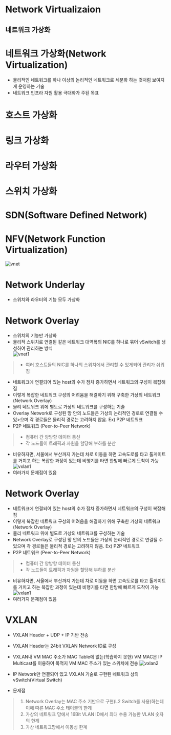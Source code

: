 Network Virtualizaion
==============================
네트워크 가상화
------------------------------   

# 네트워크 가상화(Network Virtualization)
* 물리적인 네트워크를 하나 이상의 논리적인 네트워크로 세분화 하는 것처럼 보여지게 운영하는 기술
* 네트워크 인프라 자원 활용 극대화가 주된 목표

# 호스트 가상화
# 링크 가상화
# 라우터 가상화
# 스위치 가상화
# SDN(Software Defined Network)
# NFV(Network Function Virtualization) 

![vnet](https://user-images.githubusercontent.com/57285121/116063858-68603800-a6c0-11eb-8b18-22989b6b21fe.PNG)   

# Network Underlay
* 스위치와 라우터의 기능 모두 가상화

# Network Overlay
* 스위치의 기능만 가상화
* 물리적 스위치로 연결된 같은 네트워크 대역폭의 NIC를 하나로 묶어 vSwitch를 생성하여 관리하는 방식   
![vnet1](https://user-images.githubusercontent.com/57285121/116400223-c4fc5800-a864-11eb-98ed-b65186d78f8d.PNG)   
> * 여러 호스트들의 NIC를 하나의 스위치에서 관리할 수 있게되어 관리가 쉬워짐

* 네트워크에 연결되어 있는 host의 수가 점차 증가하면서 네트워크의 구성이 복잡해짐
* 이렇게 복잡한 네트워크 구성의 어려움을 해결하기 위해 구축한 가상의 네트워크(Network Overlay)
* 물리 네트워크 위에 별도로 가상의 네트워크를 구성하는 기술
* Overlay Network로 구성된 망 안의 노드들은 가상의 논리적인 경로로 연결될 수 있>으며 각 경로들은 물리적 경로는 고려하지 않음. Ex) P2P 네트워크
* P2P 네트워크 (Peer-to-Peer Network)
> * 컴퓨터 간 양방향 데이터 통신
> * 각 노드들이 트래픽과 자원을 할당해 부하를 분산
* 비유하자면, 서울에서 부산까지 가는데 차로 이동을 하면 고속도로를 타고 톨게이트
를 거치고 하는 복잡한 과정이 있는데 비행기를 타면 한방에 빠르게 도착이 가능
![vxlan1](https://user-images.githubusercontent.com/57285121/115848065-731b9280-a45e-11eb-8322-cb96c2695dde.PNG)
* 여러가지 문제점이 있음

# Network Overlay
* 네트워크에 연결되어 있는 host의 수가 점차 증가하면서 네트워크의 구성이 복잡해짐
* 이렇게 복잡한 네트워크 구성의 어려움을 해결하기 위해 구축한 가상의 네트워크(Network Overlay)
* 물리 네트워크 위에 별도로 가상의 네트워크를 구성하는 기술
* Network Overlay로 구성된 망 안의 노드들은 가상의 논리적인 경로로 연결될 수 있으며 각 경로들은 물리적 경로는 고려하지 않음. Ex) P2P 네트워크
* P2P 네트워크 (Peer-to-Peer Network)
> * 컴퓨터 간 양방향 데이터 통신
> * 각 노드들이 트래픽과 자원을 할당해 부하를 분산
* 비유하자면, 서울에서 부산까지 가는데 차로 이동을 하면 고속도로를 타고 톨게이트를 거치고 하는 복잡한 과정이 있는데 비행기를 타면 한방에 빠르게 도착이 가능
![vxlan1](https://user-images.githubusercontent.com/57285121/115848065-731b9280-a45e-11eb-8322-cb96c2695dde.PNG)
* 여러가지 문제점이 있음


# VXLAN
* VXLAN Header + UDP + IP 기반 전송
* VXLAN Header는 24bit VXLAN Network ID로 구성
* VXLAN내 VM MAC 주소가 MAC Table에 없는(학습하지 못한) VM MAC은 IP Multicast를 이용하여 목적지 VM MAC 주소가 있는 스위치에 전송
![vxlan2](https://user-images.githubusercontent.com/57285121/116047428-09de8e00-a6af-11eb-80c3-b9e735f28ebb.PNG)
* IP Network만 연결되어 있고 VXLAN 기술로 구현된 네트워크 상의 vSwitch(Virtual Switch)


* 문제점
> 1. Network Overlay는 MAC 주소 기반으로 구현(L2 Switch를 사용)하는데 이에 따른 MAC 주소 테이블의 한계
> 2. 가상의 네트워크 망에서 16Bit VLAN ID에서 최대 수용 가능한 VLAN 숫자의 한계
> 3. 가상 네트워크망에서 이동성 한계

